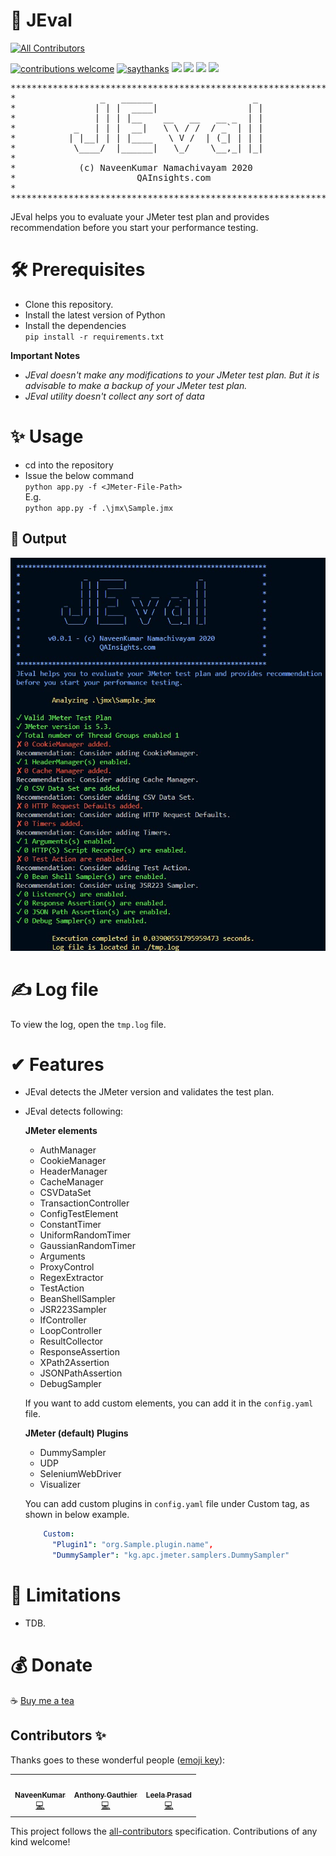 # 🚀 JEval
<!-- ALL-CONTRIBUTORS-BADGE:START - Do not remove or modify this section -->
[![All Contributors](https://img.shields.io/badge/all_contributors-3-orange.svg?style=flat-square)](#contributors-)
<!-- ALL-CONTRIBUTORS-BADGE:END -->
[![contributions welcome](https://img.shields.io/badge/contributions-welcome-1EAEDB)]()
[![saythanks](https://img.shields.io/badge/say-thanks-1EAEDB.svg)](https://saythanks.io/to/catch.nkn%40gmail.com)
[![](https://img.shields.io/badge/license-MIT-0a0a0a.svg?style=flat&colorA=1EAEDB)](https://qainsights.com)
[![](https://img.shields.io/badge/%E2%9D%A4-QAInsights-0a0a0a.svg?style=flat&colorA=1EAEDB)](https://qainsights.com)
[![](https://img.shields.io/badge/%E2%9D%A4-YouTube%20Channel-0a0a0a.svg?style=flat&colorA=1EAEDB)](https://www.youtube.com/user/QAInsights?sub_confirmation=1)
[![](https://img.shields.io/badge/donate-paypal-1EAEDB)](https://www.paypal.com/paypalme/NAVEENKUMARN)

<pre>
***************************************************************
*                _   ______                   _               *
*               | | |  ____|                 | |              *
*               | | | |__    __   __   __ _  | |              *
*           _   | | |  __|   \ \ / /  / _` | | |              *
*          | |__| | | |____   \ V /  | (_| | | |              *
*           \____/  |______|   \_/    \__,_| |_|              *
*                                                             *
*            (c) NaveenKumar Namachivayam 2020                *
*                       QAInsights.com                        *
*                                                             *
***************************************************************
</pre>

JEval helps you to evaluate your JMeter test plan and provides recommendation before you start your performance testing.

# 🛠 Prerequisites

* Clone this repository.
* Install the latest version of Python
* Install the dependencies  
`pip install -r requirements.txt`

**Important Notes**  
* *JEval doesn't make any modifications to your JMeter test plan. But it is advisable to make a backup of your JMeter test plan.*  
* *JEval utility doesn't collect any sort of data*

# ✨ Usage

* cd into the repository
* Issue the below command  
`python app.py -f <JMeter-File-Path>`  
E.g.  
`python app.py -f .\jmx\Sample.jmx`

## 💪 Output

![JEval Output](./assets/JEval-Output.jpg)

# ✍ Log file

To view the log, open the `tmp.log` file.

# ✔ Features

* JEval detects the JMeter version and validates the test plan.

* JEval detects following:
 
    **JMeter elements**
    - AuthManager
    - CookieManager
    - HeaderManager
    - CacheManager
    - CSVDataSet  
    - TransactionController  
    - ConfigTestElement
    - ConstantTimer
    - UniformRandomTimer
    - GaussianRandomTimer
    - Arguments
    - ProxyControl
    - RegexExtractor
    - TestAction
    - BeanShellSampler
    - JSR223Sampler
    - IfController
    - LoopController
    - ResultCollector
    - ResponseAssertion
    - XPath2Assertion
    - JSONPathAssertion
    - DebugSampler

    If you want to add custom elements, you can add it in the `config.yaml` file. 

    **JMeter (default) Plugins**
    - DummySampler
    - UDP
    - SeleniumWebDriver
    - Visualizer

    You can add custom plugins in `config.yaml` file under Custom tag, as shown in below example.
    ```yaml
        Custom:
          "Plugin1": "org.Sample.plugin.name",
          "DummySampler": "kg.apc.jmeter.samplers.DummySampler"
    ```

# 🛑 Limitations

* TDB.

# 💰 Donate
☕ <a target="_blank" href="https://www.buymeacoffee.com/qainsights">Buy me a tea</a>

## Contributors ✨

Thanks goes to these wonderful people ([emoji key](https://allcontributors.org/docs/en/emoji-key)):

<!-- ALL-CONTRIBUTORS-LIST:START - Do not remove or modify this section -->
<!-- prettier-ignore-start -->
<!-- markdownlint-disable -->
<table>
  <tr>
    <td align="center"><a href="https://QAInsights.com"><img src="https://avatars2.githubusercontent.com/u/2826376?v=4" width="100px;" alt=""/><br /><sub><b>NaveenKumar</b></sub></a><br /><a href="https://github.com/QAInsights/JEval/commits?author=QAInsights" title="Code">💻</a></td>
    <td align="center"><a href="https://goo.gl/rTd92i"><img src="https://avatars3.githubusercontent.com/u/6709533?v=4" width="100px;" alt=""/><br /><sub><b>Anthony Gauthier</b></sub></a><br /><a href="https://github.com/QAInsights/JEval/commits?author=delirius325" title="Code">💻</a></td>
    <td align="center"><a href="http://bit.ly/33oAQDj"><img src="https://avatars0.githubusercontent.com/u/47483946?v=4" width="100px;" alt=""/><br /><sub><b>Leela Prasad</b></sub></a><br /><a href="https://github.com/QAInsights/JEval/commits?author=leelaprasadv" title="Code">💻</a></td>
  </tr>
</table>

<!-- markdownlint-enable -->
<!-- prettier-ignore-end -->
<!-- ALL-CONTRIBUTORS-LIST:END -->

This project follows the [all-contributors](https://github.com/all-contributors/all-contributors) specification. Contributions of any kind welcome!
